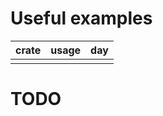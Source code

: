 # Useful examples

| crate    | usage                      | day    |
|----------|----------------------------|--------|
|          |                            |        |

# TODO
